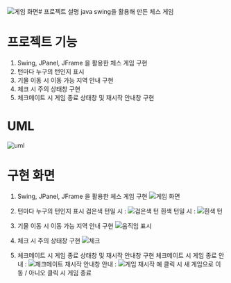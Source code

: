 ![게임 화면](https://github.com/user-attachments/assets/ce747696-1d3c-4b0c-91af-be4dc5234846)# 프로젝트 설명
java swing을 활용해 만든 체스 게임

# 프로젝트 기능
1. Swing, JPanel, JFrame 을 활용한 체스 게임 구현
2. 턴마다 누구의 턴인지 표시
3. 기물 이동 시 이동 가능 지역 안내 구현
4. 체크 시 주의 상태창 구현
5. 체크메이트 시 게임 종료 상태창 및 재시작 안내창 구현

# UML
![uml](https://github.com/user-attachments/assets/029d1a1b-dff4-45b8-bcef-f86c40c754e0)

# 구현 화면 
1. Swing, JPanel, JFrame 을 활용한 체스 게임 구현
![게임 화면](https://github.com/user-attachments/assets/08c3b764-9bbb-4042-ab18-9db590736091)

2. 턴마다 누구의 턴인지 표시
검은색 턴일 시 :
![검은색 턴](https://github.com/user-attachments/assets/19a6cc70-d168-474a-9d16-ac0d42aaad5c)
흰색 턴일 시 : 
![흰색 턴](https://github.com/user-attachments/assets/c37ac7ed-ab5e-4f3f-b003-d6b46cf6dd73)

3. 기물 이동 시 이동 가능 지역 안내 구현
![움직임 표시](https://github.com/user-attachments/assets/9be9eacb-7974-4ebd-8ff1-76638dbf501f)

4. 체크 시 주의 상태창 구현
![체크](https://github.com/user-attachments/assets/f3d90706-b74b-4113-ad5c-ca1e074ea206)

6. 체크메이트 시 게임 종료 상태창 및 재시작 안내창 구현
체크메이트 시 게임 종료 안내 :
![체크메이트](https://github.com/user-attachments/assets/d0c183b1-fcb2-4306-aa5c-4b714bc3ce98)
재시작 안내창 안내 :
![게임 재시작](https://github.com/user-attachments/assets/3e74fd37-2c91-45ac-86f3-ed0098dd0633)
예 클릭 시 새 게임으로 이동 / 아니오 클릭 시 게임 종료




      

